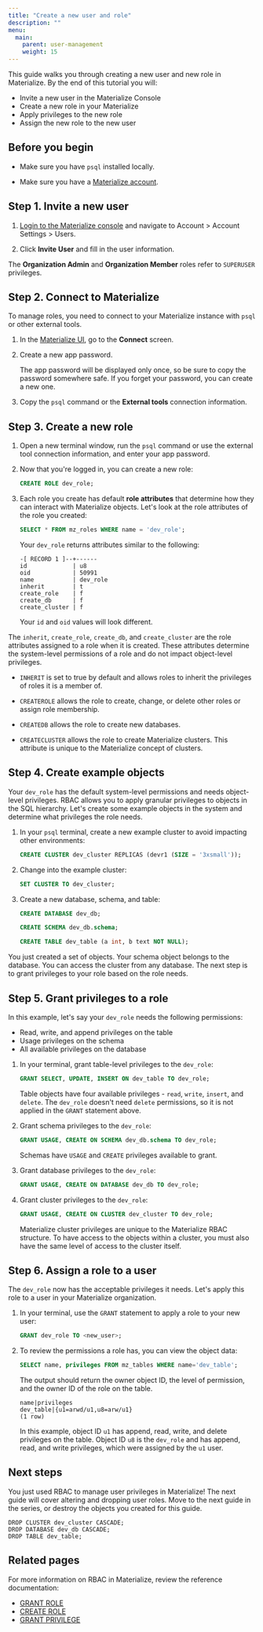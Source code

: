 ```yaml
---
title: "Create a new user and role"
description: ""
menu:
  main:
    parent: user-management
    weight: 15
---
```


This guide walks you through creating a new user and new role in Materialize. By
the end of this tutorial you will:

* Invite a new user in the Materialize Console
* Create a new role in your Materialize
* Apply privileges to the new role
* Assign the new role to the new user

## Before you begin

* Make sure you have `psql` installed locally.

* Make sure you have a [Materialize account](https://materialize.com/register/?utm_campaign=General&utm_source=documentation).

## Step 1. Invite a new user

1. [Login to the Materialize console](https://console.materialize.com/) and navigate to Account > Account
Settings > Users.

1. Click **Invite User** and fill in the user information.

The **Organization Admin** and **Organization Member** roles refer to `SUPERUSER`
privileges.

## Step 2. Connect to Materialize

To manage roles, you need to connect to your Materialize instance with `psql` or
other external tools.

1. In the [Materialize UI](https://console.materialize.com/), go to the **Connect** screen.

1. Create a new app password.

    The app password will be displayed only once, so be sure to copy the password somewhere safe. If you forget your password, you can create a new one.

1. Copy the `psql` command or the **External tools** connection information.

## Step 3. Create a new role

1. Open a new terminal window, run the `psql` command or use the external tool connection information, and enter your app password.

1. Now that you're logged in, you can create a new role:

    ```sql
    CREATE ROLE dev_role;
    ```

1. Each role you create has default **role attributes** that determine how they
    can interact with Materialize objects. Let's look at the role attributes of
    the role you created:

    ```sql
    SELECT * FROM mz_roles WHERE name = 'dev_role';
    ```

    Your `dev_role` returns attributes similar to the following:

    ```nofmt
    -[ RECORD 1 ]--+------
    id             | u8
    oid            | 50991
    name           | dev_role
    inherit        | t
    create_role    | f
    create_db      | f
    create_cluster | f
    ```
    Your `id` and `oid` values will look different.

  The `inherit`, `create_role`, `create_db`, and `create_cluster` are the
  role attributes assigned to a role when it is created. These attributes
  determine the system-level permissions of a role and do not impact object-level privileges.

  * `INHERIT` is set to true by default and allows roles to inherit the
    privileges of roles it is a member of.

  * `CREATEROLE` allows the role to create, change, or delete other roles or
    assign role membership.

  * `CREATEDB` allows the role to create new databases.

  * `CREATECLUSTER` allows the role to create Materialize clusters. This
    attribute is unique to the Materialize concept of clusters.

## Step 4. Create example objects

Your `dev_role` has the default system-level permissions and needs object-level privileges. RBAC allows you to apply granular privileges to objects in the SQL hierarchy. Let's create some example objects in the system and determine what
privileges the role needs.

1. In your `psql` terminal, create a new example cluster to avoid impacting
   other environments:

   ```sql
   CREATE CLUSTER dev_cluster REPLICAS (devr1 (SIZE = '3xsmall'));
   ```

1. Change into the example cluster:


   ```sql
   SET CLUSTER TO dev_cluster;
   ```

1. Create a new database, schema, and table:

   ```sql
   CREATE DATABASE dev_db;
   ```

   ```sql
   CREATE SCHEMA dev_db.schema;
   ```

   ```sql
   CREATE TABLE dev_table (a int, b text NOT NULL);
   ```

You just created a set of objects. Your schema object belongs to
the database. You can access the cluster from any database. The next
step is to grant privileges to your role based on the role needs.

## Step 5. Grant privileges to a role

In this example, let's say your `dev_role` needs the following permissions:

* Read, write, and append privileges on the table
* Usage privileges on the schema
* All available privileges on the database

1. In your terminal, grant table-level privileges to the `dev_role`:

   ```sql
   GRANT SELECT, UPDATE, INSERT ON dev_table TO dev_role;
   ```

   Table objects have four available privileges - `read`, `write`, `insert`, and
   `delete`. The `dev_role` doesn't need `delete` permissions, so it is not
   applied in the `GRANT` statement above.

2. Grant schema privileges to the `dev_role`:

   ```sql
   GRANT USAGE, CREATE ON SCHEMA dev_db.schema TO dev_role;
   ```

   Schemas have `USAGE` and `CREATE` privileges available to grant.

3. Grant database privileges to the `dev_role`:

   ```sql
   GRANT USAGE, CREATE ON DATABASE dev_db TO dev_role;
   ```

4. Grant cluster privileges to the `dev_role`:

   ```sql
   GRANT USAGE, CREATE ON CLUSTER dev_cluster TO dev_role;
   ```

   Materialize cluster privileges are unique to the Materialize RBAC structure.
   To have access to the objects within a cluster, you must also have the same
   level of access to the cluster itself.

## Step 6. Assign a role to a user

The `dev_role` now has the acceptable privileges it needs. Let's apply this role
to a user in your Materialize organization.

1. In your terminal, use the `GRANT` statement to apply a role to your new user:

   ```sql
   GRANT dev_role TO <new_user>;
   ```

1. To review the permissions a role has, you can view the object data:

   ```sql
   SELECT name, privileges FROM mz_tables WHERE name='dev_table';
   ```

   The output should return the owner object ID, the level of permission, and the owner ID of the role on the table.

   ```nofmt
   name|privileges
   dev_table|{u1=arwd/u1,u8=arw/u1}
   (1 row)
   ```

   In this example, object ID `u1` has append, read, write, and delete
   privileges on the table. Object ID `u8` is the `dev_role` and has append, read, and write privileges,
   which were assigned by the `u1` user.


## Next steps

You just used RBAC to manage user privileges in Materialize! The next guide will
cover altering and dropping user roles. Move to the next guide in the series, or
destroy the objects you created for this guide.

```
DROP CLUSTER dev_cluster CASCADE;
DROP DATABASE dev_db CASCADE;
DROP TABLE dev_table;
```

## Related pages

For more information on RBAC in Materialize, review the reference documentation:

* [GRANT ROLE](https://materialize.com/docs/sql/grant-role/)
* [CREATE ROLE](https://materialize.com/docs/sql/create-role/)
* [GRANT PRIVILEGE](https://materialize.com/docs/sql/grant-privilege/)
